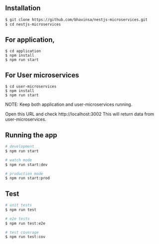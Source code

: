 ## Installation

```bash
$ git clone https://github.com/bhavinsa/nestjs-microservices.git
$ cd nestjs-microservices
```

## For application,  

```
$ cd application
$ npm install
$ npm run start

```
## For User microservices

```
$ cd user-microservices
$ npm install
$ npm run start

```
NOTE: Keep both application and user-microservices running.

Open this URL and check http://localhost:3002
This will return data from user-microservices.


## Running the app

```bash
# development
$ npm run start

# watch mode
$ npm run start:dev

# production mode
$ npm run start:prod
```

## Test

```bash
# unit tests
$ npm run test

# e2e tests
$ npm run test:e2e

# test coverage
$ npm run test:cov
```

